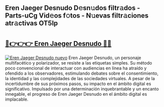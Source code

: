 ## Eren Jaeger Desnudo D𝚎sn𝚞dos filtr𝚊dos - Parts-uCg Vid𝚎os f𝚘tos - N𝚞evas filtr𝚊ciones atr𝚊ctivas OT5Ip

# <h2><a href="http://mbbpde.tromn.icu/?c=Eren+Jaeger+Desnudo">🔗👉👉👉 Eren Jaeger Desnudo 🔗🔗</a></h2>

[![Eren Jaeger Desnudo nuevo](https://i.imgur.com/pEAQMta.gif)](http://mbbpde.tromn.icu/?c=Eren+Jaeger+Desnudo)
Eren Jaeger Desnudo, un personaje multifacético y polarizador, se resiste a las etiquetas simples. Su método poco convencional de interactuar con audiencias en línea ha atraído y ofendido a los observadores, estimulando debates sobre el consentimiento, la identidad y las complejidades de las sociedades virtuales. A pesar de la incertidumbre de sus próximos pasos, su impacto en el ámbito digital es significativo. Impulsado por una determinación inquebrantable y un encanto innegable, el progreso de Eren Jaeger Desnudo en el ámbito digital es implacable.
